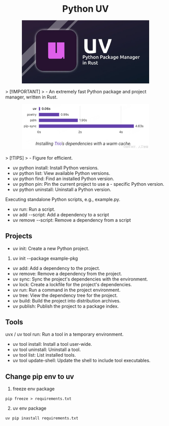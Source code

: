 
 # <center>Python UV<center/>
<p align = "center"> 
<img src="../Image/python_uv.png" ”height = “200 width="400" >
</p>
> [!IMPORTANT]
> - An extremely fast Python package and project manager, written in Rust.
 
<p align = "center"> 
<img src="../Image/efficiont.png" ”height = “200 width="400" >
</p>
> [!TIPS]
> - Figure for efficient.

- uv python install: Install Python versions.
- uv python list: View available Python versions.
- uv python find: Find an installed Python version.
- uv python pin: Pin the current project to use a - specific Python version.
- uv python uninstall: Uninstall a Python version.

Executing standalone Python scripts, e.g., example.py.

- uv run: Run a script.
- uv add --script: Add a dependency to a script
- uv remove --script: Remove a dependency from a script

## Projects

- uv init: Create a new Python project.
1. uv init --package example-pkg
- uv add: Add a dependency to the project.
- uv remove: Remove a dependency from the project.
- uv sync: Sync the project's dependencies with the environment.
- uv lock: Create a lockfile for the project's dependencies.
- uv run: Run a command in the project environment.
- uv tree: View the dependency tree for the project.
- uv build: Build the project into distribution archives.
- uv publish: Publish the project to a package index.

## Tools

uvx / uv tool run: Run a tool in a temporary environment.
- uv tool install: Install a tool user-wide.
- uv tool uninstall: Uninstall a tool.
- uv tool list: List installed tools.
- uv tool update-shell: Update the shell to include tool executables.

## Change pip env to uv
1. freeze env package
```shell
pip freeze > requirements.txt
```
2. uv env package
```shell
uv pip inastall requirements.txt
```
